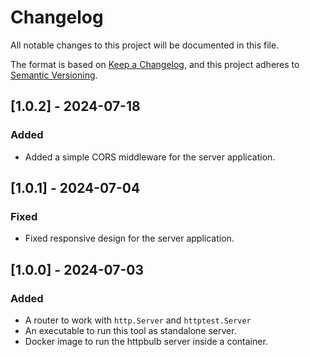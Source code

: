 # Changelog

All notable changes to this project will be documented in this file.

The format is based on [Keep a Changelog](https://keepachangelog.com/en/1.1.0/),
and this project adheres to [Semantic Versioning](https://semver.org/spec/v2.0.0.html).


## [1.0.2] - 2024-07-18

### Added
- Added a simple CORS middleware for the server application.


## [1.0.1] - 2024-07-04

### Fixed
- Fixed responsive design for the server application.



## [1.0.0] - 2024-07-03

### Added

- A router to work with `http.Server` and `httptest.Server`
- An executable to run this tool as standalone server.
- Docker image to run the httpbulb server inside a container.